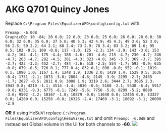 # AKG Q701 Quincy Jones
Replace `C:\Program Files\EqualizerAPO\config\config.txt` with:
```
Preamp: -6.0dB
GraphicEQ: 10 -84; 20 6.0; 22 6.0; 23 6.0; 25 6.0; 26 6.0; 28 6.0; 30 6.0; 32 6.0; 35 6.0; 37 5.8; 40 5.3; 42 4.9; 45 4.3; 49 3.6; 52 3.0; 56 2.5; 59 2.2; 64 2.1; 68 2.4; 73 2.9; 78 3.4; 83 3.2; 89 1.6; 95 0.5; 102 -0.5; 109 -0.8; 117 -1.0; 125 -2.3; 134 -2.9; 143 -3.6; 153 -4.2; 164 -4.1; 175 -4.4; 188 -4.6; 201 -4.6; 215 -4.7; 230 -4.7; 246 -4.7; 263 -4.7; 282 -4.5; 301 -4.3; 323 -4.0; 345 -3.7; 369 -3.7; 395 -3.7; 423 -3.3; 452 -2.7; 484 -2.6; 518 -2.5; 554 -1.7; 593 -0.9; 635 -0.8; 679 -0.5; 726 0.1; 777 0.4; 832 0.1; 890 -0.0; 952 -0.1; 1019 0.1; 1090 1.0; 1167 1.4; 1248 1.9; 1336 2.0; 1429 1.4; 1529 0.5; 1636 -0.4; 1751 -2.1; 1873 -3.8; 2004 -4.6; 2145 -3.9; 2295 -2.7; 2455 -1.7; 2627 -0.5; 2811 0.9; 3008 1.9; 3219 2.6; 3444 2.7; 3685 2.3; 3943 0.8; 4219 -1.1; 4514 -1.4; 4830 -0.6; 5168 -2.1; 5530 -6.4; 5917 -9.8; 6331 -9.3; 6775 -6.1; 7249 -5.6; 7756 -5.8; 8299 -5.2; 8880 -3.6; 9502 -2.2; 10167 -1.0; 10879 -0.0; 11640 0.0; 12455 0.0; 13327 0.0; 14260 0.0; 15258 -0.8; 16326 -2.4; 17469 -3.1; 18692 -3.1; 20000 -2.9
```
**OR** if using HeSuVi replace `C:\Program Files\EqualizerAPO\config\HeSuVi\eq.txt` and omit `Preamp: -6.0dB` and instead set Global volume in the UI for both channels to **-60**.
![](https://raw.githubusercontent.com/jaakkopasanen/AutoEq/master/results/Sonoma%20Model%20One/headphoncecom/onear/AKG%20Q701%20Quincy%20Jones/AKG%20Q701%20Quincy%20Jones.png)